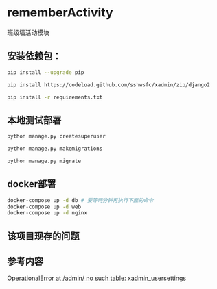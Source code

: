 # rememberActivity

班级墙活动模块

## 安装依赖包：

```sh
pip install --upgrade pip

pip install https://codeload.github.com/sshwsfc/xadmin/zip/django2

pip install -r requirements.txt
```

## 本地测试部署

```sh
python manage.py createsuperuser

python manage.py makemigrations

python manage.py migrate
```

## docker部署

```bash
docker-compose up -d db # 要等两分钟再执行下面的命令
docker-compose up -d web
docker-compose up -d nginx
```

## 该项目现存的问题

## 参考内容

[OperationalError at /admin/ no such table: xadmin_usersettings
](https://stackoverflow.com/questions/44108753/operationalerror-at-admin-no-such-table-xadmin-usersettings)  
